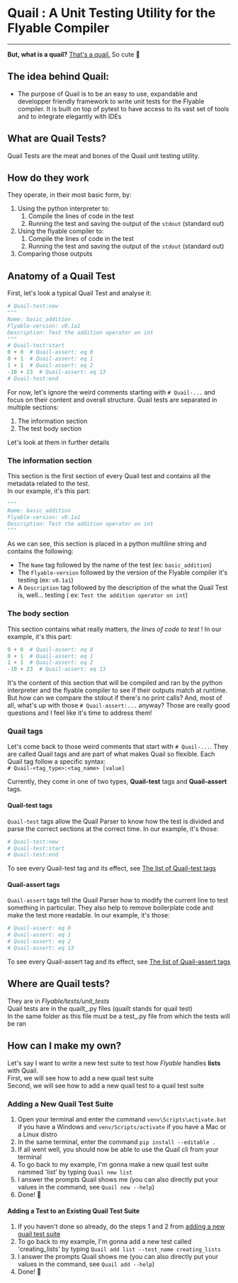 # Quail : A Unit Testing Utility for the Flyable Compiler

---
**But, what is a quail?** [That's a quail.](docs/ressources/quail.jpg)
So cute 🥺

## The idea behind Quail:

* The purpose of Quail is to be an easy to use, expandable and developper friendly framework to write unit tests for the
  Flyable compiler. It is built on top of pytest to have access to its vast set of tools and to integrate elegantly with
  IDEs

## What are Quail Tests?

Quail Tests are the meat and bones of the Quail unit testing utility.

## How do they work

They operate, in their most basic form, by:

1. Using the python interpreter to:
    1. Compile the lines of code in the test
    2. Running the test and saving the output of the `stdout` (standard out)
2. Using the flyable compiler to:
    1. Compile the lines of code in the test
    2. Running the test and saving the output of the `stdout` (standard out)
4. Comparing those outputs

## Anatomy of a Quail Test

First, let's look a typical Quail Test and analyse it:

```python
# Quail-test:new
"""
Name: basic_addition
Flyable-version: v0.1a1
Description: Test the addition operator on int
"""
# Quail-test:start
0 + 0  # Quail-assert: eq 0
0 + 1  # Quail-assert: eq 1
1 + 1  # Quail-assert: eq 2
-10 + 23  # Quail-assert: eq 13
# Quail-test:end
```

For now, let's ignore the weird comments starting with `# Quail-...` and focus on their content and overall structure.
Quail tests are separated in multiple sections:

1. The information section
2. The test body section

Let's look at them in further details

### The information section

This section is the first section of every Quail test and contains all the metadata related to the test.  
In our example, it's this part:

```python
"""
Name: basic_addition
Flyable-version: v0.1a1
Description: Test the addition operator on int
"""
```

As we can see, this section is placed in a python multiline string and contains the following:

* The `Name` tag followed by the name of the test (ex: `basic_addition`)
* The `Flyable-version` followed by the version of the Flyable compiler it's testing (ex: `v0.1a1`)
* A `Description` tag followed by the description of the what the Quail Test is, well... testing (
  ex: `Test the addition operator on int`)

### The body section

This section contains what really matters, _the lines of code to test_ !
In our example, it's this part:

```python
0 + 0  # Quail-assert: eq 0
0 + 1  # Quail-assert: eq 1
1 + 1  # Quail-assert: eq 2
-10 + 23  # Quail-assert: eq 13
```

It's the content of this section that will be compiled and ran by the python interpreter and the flyable compiler to see
if their outputs match at runtime. But how can we compare the stdout if there's no print calls? And, most of all, what's
up with those `# Quail-assert:...` anyway? Those are really good questions and I feel like it's time to address them!

### Quail tags

Let's come back to those weird comments that start with `# Quail-...`. They are called Quail tags and are part of what
makes Quail so flexible. Each Quail tag follow a specific syntax:  
`# Quail-<tag_type>:<tag_name> [value]`

Currently, they come in one of two types, **Quail-test** tags and **Quail-assert** tags.

#### Quail-test tags

`Quail-test` tags allow the Quail Parser to know how the test is divided and parse the correct sections at the correct
time. In our example, it's those:

```python
# Quail-test:new
# Quail-test:start
# Quail-test:end
```

To see every Quail-test tag and its effect, see [The list of Quail-test tags](docs/Quail-test_tags.md)

#### Quail-assert tags

`Quail-assert` tags tell the Quail Parser how to modify the current line to test something in particular. They also help
to remove boilerplate code and make the test more readable. In our example, it's those:

```python
# Quail-assert: eq 0
# Quail-assert: eq 1
# Quail-assert: eq 2
# Quail-assert: eq 13
```

To see every Quail-assert tag and its effect, see [The list of Quail-assert tags](docs/Quail-assert_tags.md)

## Where are Quail tests?

They are in _Flyable/tests/unit_tests_  
Quail tests are in the quailt_<x>.py files (quailt stands for quail test)  
In the same folder as this file must be a test_<x>.py file from which the tests will be ran

## How can I make my own?

Let's say I want to write a new test suite to test how _Flyable_ handles **lists** with Quail.  
First, we will see how to add a new quail test suite  
Second, we will see how to add a new quail test to a quail test suite

### Adding a New Quail Test Suite

1. Open your terminal and enter the command `venv\Scripts\activate.bat` if you have a Windows
   and `venv/Scripts/activate` if you have a Mac or a Linux distro
2. In the same terminal, enter the command `pip install --editable .`
3. If all went well, you should now be able to use the Quail cli from your terminal
4. To go back to my example, I'm gonna make a new quail test suite nammed 'list' by typing `Quail new list`
5. I answer the prompts Quail shows me (you can also directly put your values in the command, see `Quail new --help`)
6. Done! 🥳

#### Adding a Test to an Existing Quail Test Suite

1. If you haven't done so already, do the steps 1 and 2 from
   [adding a new quail test suite](#adding-a-test-to-an-existing-quail-test-suite)
2. To go back to my example, I'm gonna add a new test called 'creating_lists' by
   typing `Quail add list --test_name creating_lists`
3. I answer the prompts Quail shows me (you can also directly put your values in the command, see `Quail add --help`)
4. Done! 🥳
















